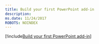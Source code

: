 ```yaml
---
title: Build your first PowerPoint add-in
description: 
ms.date: 11/24/2017
ROBOTS: NOINDEX
---
```


[!include[Build your first PowerPoint add-in](../includes/file-get-started-powerpoint.md)]